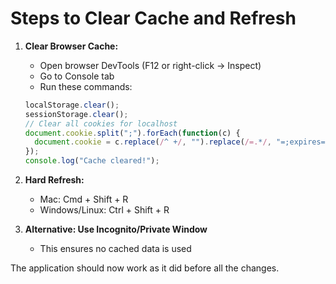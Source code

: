 # Steps to Clear Cache and Refresh

1. **Clear Browser Cache:**
   - Open browser DevTools (F12 or right-click → Inspect)
   - Go to Console tab
   - Run these commands:
   ```javascript
   localStorage.clear();
   sessionStorage.clear();
   // Clear all cookies for localhost
   document.cookie.split(";").forEach(function(c) { 
     document.cookie = c.replace(/^ +/, "").replace(/=.*/, "=;expires=" + new Date().toUTCString() + ";path=/"); 
   });
   console.log("Cache cleared!");
   ```

2. **Hard Refresh:**
   - Mac: Cmd + Shift + R
   - Windows/Linux: Ctrl + Shift + R

3. **Alternative: Use Incognito/Private Window**
   - This ensures no cached data is used

The application should now work as it did before all the changes.
